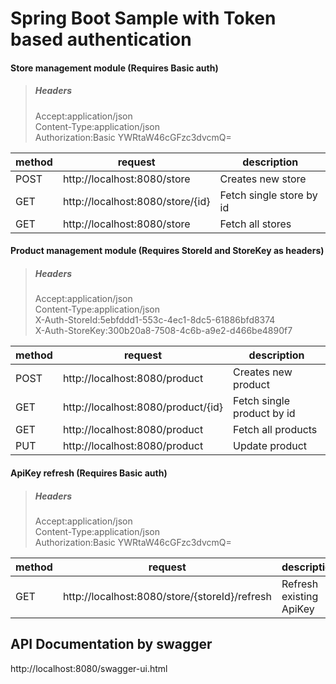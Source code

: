 
# Spring Boot Sample with Token based authentication    

  #### Store management module   (Requires Basic auth)
    
>##### Headers
>   Accept:application/json   
>   Content-Type:application/json   
>   Authorization:Basic YWRtaW46cGFzc3dvcmQ= 

| method   | request                              | description                  |  
|--------  |----------------------------------    |--------------------------    |  
| POST     | http://localhost:8080/store          | Creates new store            |  
| GET      | http://localhost:8080/store/{id}     | Fetch single store by id     |  
| GET      | http://localhost:8080/store     | Fetch all stores             |  
  


  #### Product management module  (Requires StoreId and StoreKey as headers)  
  
>##### Headers  
>   Accept:application/json  
>   Content-Type:application/json  
>   X-Auth-StoreId:5ebfddd1-553c-4ec1-8dc5-61886bfd8374  
>   X-Auth-StoreKey:300b20a8-7508-4c6b-a9e2-d466be4890f7

  
  
| method   | request                              | description                  |  
|--------  |----------------------------------    |--------------------------    |  
| POST     | http://localhost:8080/product          | Creates new product            |  
| GET      | http://localhost:8080/product/{id}     | Fetch single product by id     |  
| GET      | http://localhost:8080/product     | Fetch all products             |
| PUT      | http://localhost:8080/product     | Update product             |



  #### ApiKey refresh  (Requires Basic auth)
  
>##### Headers  
>   Accept:application/json  
>   Content-Type:application/json  
>   Authorization:Basic YWRtaW46cGFzc3dvcmQ= 

  
  
| method   | request                              | description                  |  
|--------  |----------------------------------    |--------------------------    |   
| GET      | http://localhost:8080/store/{storeId}/refresh     | Refresh existing ApiKey     | 


## API Documentation by swagger
http://localhost:8080/swagger-ui.html